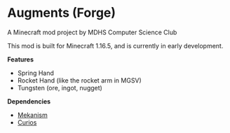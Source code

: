 # Augments (Forge)

A Minecraft mod project by MDHS Computer Science Club

This mod is built for Minecraft 1.16.5, and is currently in early development.

**Features**

- Spring Hand
- Rocket Hand (like the rocket arm in MGSV)
- Tungsten (ore, ingot, nugget)

**Dependencies**

- [Mekanism](https://www.curseforge.com/minecraft/mc-mods/mekanism)
- [Curios](https://www.curseforge.com/minecraft/mc-mods/curios)
